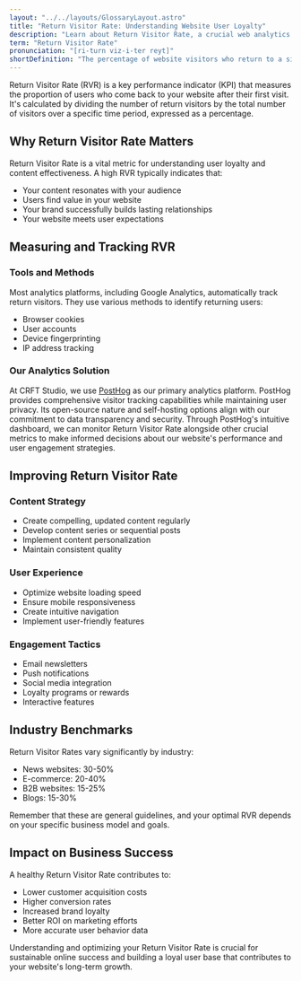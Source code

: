```yaml
---
layout: "../../layouts/GlossaryLayout.astro"
title: "Return Visitor Rate: Understanding Website User Loyalty"
description: "Learn about Return Visitor Rate, a crucial web analytics metric that measures the percentage of users who come back to your website after their initial visit."
term: "Return Visitor Rate"
pronunciation: "[ri-turn viz-i-ter reyt]"
shortDefinition: "The percentage of website visitors who return to a site after their initial visit, indicating user engagement and content value."
---
```


Return Visitor Rate (RVR) is a key performance indicator (KPI) that measures the proportion of users who come back to your website after their first visit. It's calculated by dividing the number of return visitors by the total number of visitors over a specific time period, expressed as a percentage.

## Why Return Visitor Rate Matters

Return Visitor Rate is a vital metric for understanding user loyalty and content effectiveness. A high RVR typically indicates that:
- Your content resonates with your audience
- Users find value in your website
- Your brand successfully builds lasting relationships
- Your website meets user expectations

## Measuring and Tracking RVR

### Tools and Methods
Most analytics platforms, including Google Analytics, automatically track return visitors. They use various methods to identify returning users:
- Browser cookies
- User accounts
- Device fingerprinting
- IP address tracking

### Our Analytics Solution
At CRFT Studio, we use [PostHog](https://posthog.com) as our primary analytics platform. PostHog provides comprehensive visitor tracking capabilities while maintaining user privacy. Its open-source nature and self-hosting options align with our commitment to data transparency and security. Through PostHog's intuitive dashboard, we can monitor Return Visitor Rate alongside other crucial metrics to make informed decisions about our website's performance and user engagement strategies.

## Improving Return Visitor Rate

### Content Strategy
- Create compelling, updated content regularly
- Develop content series or sequential posts
- Implement content personalization
- Maintain consistent quality

### User Experience
- Optimize website loading speed
- Ensure mobile responsiveness
- Create intuitive navigation
- Implement user-friendly features

### Engagement Tactics
- Email newsletters
- Push notifications
- Social media integration
- Loyalty programs or rewards
- Interactive features

## Industry Benchmarks

Return Visitor Rates vary significantly by industry:
- News websites: 30-50%
- E-commerce: 20-40%
- B2B websites: 15-25%
- Blogs: 15-30%

Remember that these are general guidelines, and your optimal RVR depends on your specific business model and goals.

## Impact on Business Success

A healthy Return Visitor Rate contributes to:
- Lower customer acquisition costs
- Higher conversion rates
- Increased brand loyalty
- Better ROI on marketing efforts
- More accurate user behavior data

Understanding and optimizing your Return Visitor Rate is crucial for sustainable online success and building a loyal user base that contributes to your website's long-term growth.